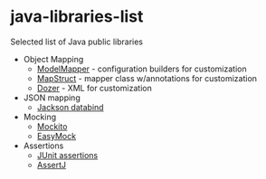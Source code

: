 # java-libraries-list
Selected list of Java public libraries

- Object Mapping
  - [ModelMapper](http://modelmapper.org/getting-started/) - configuration builders for customization
  - [MapStruct](http://mapstruct.org/#get-started) - mapper class w/annotations for customization
  - [Dozer](http://dozer.sourceforge.net/documentation/gettingstarted.html) - XML for customization
- JSON mapping
  - [Jackson databind](http://www.baeldung.com/jackson-object-mapper-tutorial)
- Mocking
  - [Mockito](http://site.mockito.org/#how)
  - [EasyMock](http://easymock.org/getting-started.html)
- Assertions
  - [JUnit assertions](https://github.com/junit-team/junit4/wiki/Assertions)
  - [AssertJ](http://joel-costigliola.github.io/assertj/)
